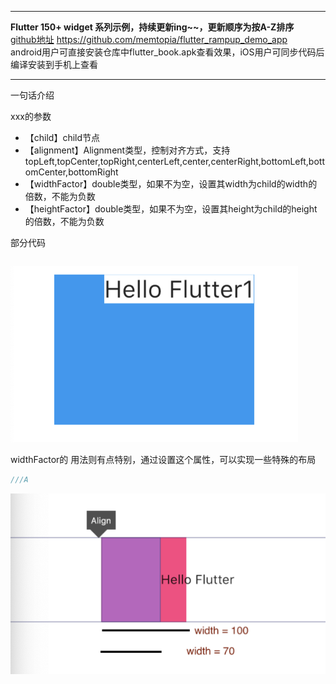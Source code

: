 

---
**Flutter 150+ widget 系列示例，持续更新ing~~，更新顺序为按A-Z排序**<br>
[github地址](https://github.com/memtopia/flutter_rampup_demo_app) https://github.com/memtopia/flutter_rampup_demo_app<br>
android用户可直接安装仓库中flutter_book.apk查看效果，iOS用户可同步代码后编译安装到手机上查看

---


一句话介绍<br>

xxx的参数
* 【child】child节点
* 【alignment】Alignment类型，控制对齐方式，支持topLeft,topCenter,topRight,centerLeft,center,centerRight,bottomLeft,bottomCenter,bottomRight
* 【widthFactor】double类型，如果不为空，设置其width为child的width的倍数，不能为负数
* 【heightFactor】double类型，如果不为空，设置其height为child的height的倍数，不能为负数

部分代码

```dart


```
![Align](https://github.com/memtopia/flutter_rampup/raw/master/images/Align1.png)

widthFactor的 用法则有点特别，通过设置这个属性，可以实现一些特殊的布局

```dart
///A
```
![Align](https://github.com/memtopia/flutter_rampup/raw/master/images/Align2.png)

